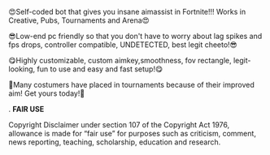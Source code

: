 😍Self-coded bot that gives you insane aimassist in Fortnite!!!   Works in Creative, Pubs, Tournaments and Arena😍

😎Low-end pc friendly so that you don't have to worry about lag spikes and fps drops, controller compatible, UNDETECTED, best legit cheeto!😎

😋Highly customizable, custom aimkey,smoothness, fov rectangle, legit-looking, fun to use and easy and fast setup!😋

🥳Many costumers have placed in tournaments because of their improved aim! Get yours today!🥳









.
**FAIR USE**

Copyright Disclaimer under section 107 of the Copyright Act 1976, allowance is made for “fair use” for purposes such as criticism, comment, news reporting, teaching, scholarship, education and research.
